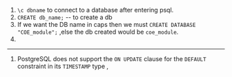 1. `\c dbname` to connect to a database after entering psql.
2. `CREATE db_name;` -- to create a db
3. If we want the DB name in caps then we must `CREATE DATABASE "COE_module";` ,else the db created would be `coe_module`.
4. 

---
1. PostgreSQL does not support the `ON UPDATE` clause for the `DEFAULT` constraint in its `TIMESTAMP` type , 